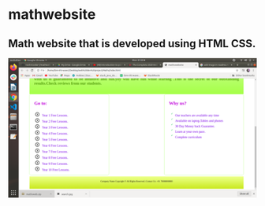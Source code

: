 # mathwebsite
## Math website that is developed using HTML CSS.

![](Maths/images/Screenshot%20from%202020-04-06%2001-20-09.png)
